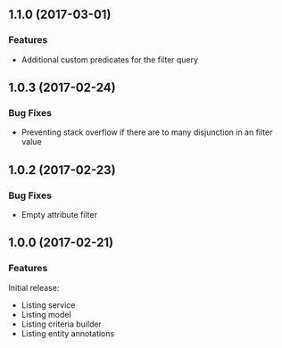 

<!--
### Bug Fixes
### Features
### BREAKING CHANGES
-->

<a name="1.1.0"></a>

## 1.1.0 (2017-03-01)

### Features

 * Additional custom predicates for the filter query 

<a name="1.0.3"></a>

## 1.0.3 (2017-02-24)

### Bug Fixes

 * Preventing stack overflow if there are to many disjunction in an filter value


<a name="1.0.2"></a>

## 1.0.2 (2017-02-23)

### Bug Fixes

 * Empty attribute filter


<a name="1.0.0"></a>

## 1.0.0 (2017-02-21)

### Features

Initial release:

* Listing service
* Listing model
* Listing criteria builder
* Listing entity annotations
